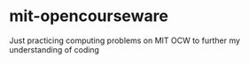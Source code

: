 # mit-opencourseware
Just practicing computing problems on MIT OCW to further my understanding of coding
